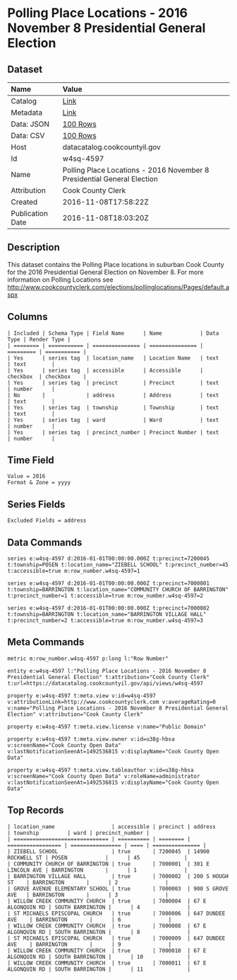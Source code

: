 # Polling Place Locations - 2016 November 8 Presidential General Election

## Dataset

| Name | Value |
| :--- | :---- |
| Catalog | [Link](https://catalog.data.gov/dataset/polling-place-locations-2016-november-8-presidential-general-election) |
| Metadata | [Link](https://datacatalog.cookcountyil.gov/api/views/w4sq-4597) |
| Data: JSON | [100 Rows](https://datacatalog.cookcountyil.gov/api/views/w4sq-4597/rows.json?max_rows=100) |
| Data: CSV | [100 Rows](https://datacatalog.cookcountyil.gov/api/views/w4sq-4597/rows.csv?max_rows=100) |
| Host | datacatalog.cookcountyil.gov |
| Id | w4sq-4597 |
| Name | Polling Place Locations - 2016 November 8 Presidential General Election |
| Attribution | Cook County Clerk |
| Created | 2016-11-08T17:58:22Z |
| Publication Date | 2016-11-08T18:03:20Z |

## Description

This dataset contains the Polling Place locations in suburban Cook County for the 2016 Presidential General Election on November 8. For more information on Polling Locations see http://www.cookcountyclerk.com/elections/pollinglocations/Pages/default.aspx

## Columns

```ls
| Included | Schema Type | Field Name      | Name            | Data Type | Render Type |
| ======== | =========== | =============== | =============== | ========= | =========== |
| Yes      | series tag  | location_name   | Location Name   | text      | text        |
| Yes      | series tag  | accessible      | Accessible      | checkbox  | checkbox    |
| Yes      | series tag  | precinct        | Precinct        | text      | number      |
| No       |             | address         | Address         | text      | text        |
| Yes      | series tag  | township        | Township        | text      | text        |
| Yes      | series tag  | ward            | Ward            | text      | number      |
| Yes      | series tag  | precinct_number | Precinct Number | text      | number      |
```

## Time Field

```ls
Value = 2016
Format & Zone = yyyy
```

## Series Fields

```ls
Excluded Fields = address
```

## Data Commands

```ls
series e:w4sq-4597 d:2016-01-01T00:00:00.000Z t:precinct=7200045 t:township=POSEN t:location_name="ZIEBELL SCHOOL" t:precinct_number=45 t:accessible=true m:row_number.w4sq-4597=1

series e:w4sq-4597 d:2016-01-01T00:00:00.000Z t:precinct=7000001 t:township=BARRINGTON t:location_name="COMMUNITY CHURCH OF BARRINGTON" t:precinct_number=1 t:accessible=true m:row_number.w4sq-4597=2

series e:w4sq-4597 d:2016-01-01T00:00:00.000Z t:precinct=7000002 t:township=BARRINGTON t:location_name="BARRINGTON VILLAGE HALL" t:precinct_number=2 t:accessible=true m:row_number.w4sq-4597=3
```

## Meta Commands

```ls
metric m:row_number.w4sq-4597 p:long l:"Row Number"

entity e:w4sq-4597 l:"Polling Place Locations - 2016 November 8 Presidential General Election" t:attribution="Cook County Clerk" t:url=https://datacatalog.cookcountyil.gov/api/views/w4sq-4597

property e:w4sq-4597 t:meta.view v:id=w4sq-4597 v:attributionLink=http://www.cookcountyclerk.com v:averageRating=0 v:name="Polling Place Locations - 2016 November 8 Presidential General Election" v:attribution="Cook County Clerk"

property e:w4sq-4597 t:meta.view.license v:name="Public Domain"

property e:w4sq-4597 t:meta.view.owner v:id=u38g-hbsa v:screenName="Cook County Open Data" v:lastNotificationSeenAt=1492536815 v:displayName="Cook County Open Data"

property e:w4sq-4597 t:meta.view.tableauthor v:id=u38g-hbsa v:screenName="Cook County Open Data" v:roleName=administrator v:lastNotificationSeenAt=1492536815 v:displayName="Cook County Open Data"
```

## Top Records

```ls
| location_name                  | accessible | precinct | address           | township         | ward | precinct_number | 
| ============================== | ========== | ======== | ================= | ================ | ==== | =============== | 
| ZIEBELL SCHOOL                 | true       | 7200045  | 14900 ROCKWELL ST | POSEN            |      | 45              | 
| COMMUNITY CHURCH OF BARRINGTON | true       | 7000001  | 301 E LINCOLN AVE | BARRINGTON       |      | 1               | 
| BARRINGTON VILLAGE HALL        | true       | 7000002  | 200 S HOUGH ST    | BARRINGTON       |      | 2               | 
| GROVE AVENUE ELEMENTARY SCHOOL | true       | 7000003  | 900 S GROVE AVE   | BARRINGTON       |      | 3               | 
| WILLOW CREEK COMMUNITY CHURCH  | true       | 7000004  | 67 E ALGONQUIN RD | SOUTH BARRINGTON |      | 4               | 
| ST MICHAELS EPISCOPAL CHURCH   | true       | 7000006  | 647 DUNDEE AVE    | BARRINGTON       |      | 6               | 
| WILLOW CREEK COMMUNITY CHURCH  | true       | 7000008  | 67 E ALGONQUIN RD | SOUTH BARRINGTON |      | 8               | 
| ST MICHAELS EPISCOPAL CHURCH   | true       | 7000009  | 647 DUNDEE AVE    | BARRINGTON       |      | 9               | 
| WILLOW CREEK COMMUNITY CHURCH  | true       | 7000010  | 67 E ALGONQUIN RD | SOUTH BARRINGTON |      | 10              | 
| WILLOW CREEK COMMUNITY CHURCH  | true       | 7000011  | 67 E ALGONQUIN RD | SOUTH BARRINGTON |      | 11              | 
```
